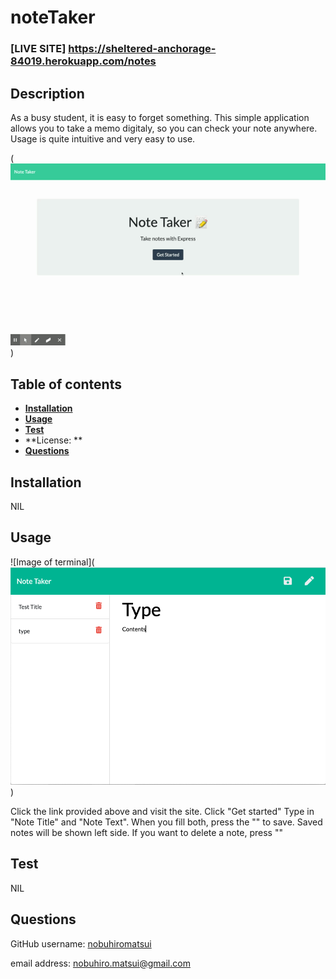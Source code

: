 # noteTaker
### [LIVE SITE] https://sheltered-anchorage-84019.herokuapp.com/notes



## Description
As a busy student, it is easy to forget something. This simple application allows you to take a memo digitaly, so you can check your note anywhere.
Usage is quite intuitive and very easy to use. 

( ![Image of terminal](https://github.com/nobuhiromatsui/noteTaker/blob/master/img/NoteTaker.gif))



## Table of contents
  * [**Installation**](#Installation)
  * [**Usage**](#Usage) 
  * [**Test**](#Test)
  * **License: **
  * [**Questions**](#Questions)

## Installation
NIL

## Usage

  ![Image of terminal]( ![Image of terminal](https://github.com/nobuhiromatsui/noteTaker/blob/master/img/NoteTake2.png))


Click the link provided above and visit the site.
Click "Get started"
Type in "Note Title" and "Note Text". When you fill both, press the "" to save.
Saved notes will be shown left side.
If you want to delete a note, press ""

## Test
NIL


## Questions
  GitHub username: [nobuhiromatsui](https://github.com/nobuhiromatsui) 
  
  email address: [nobuhiro.matsui@gmail.com](nobuhiro.matsui@gmail.com)
